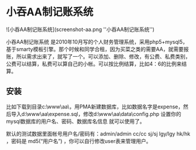 # 小吞AA制记账系统

![小吞AA制记账系统](screenshot-aa.png ''小吞AA制记账系统'')

小吞AA制记账系统 是2010年10月写的个人财务管理系统，采用php5+mysql5，基于smarty模板引擎。那个时候和同学合租，因为买菜之类的需要AA，就需要报账，所以需求出来了，就写了一个。可以添加、删除、修改，有公费、私费类别，公费可以结算，私费可以算自己的小帐。可以按比例结算，比如4：6的比例来结算。

## 安装

比如下载到目录c:\www\aa\，用PMA新建数据库，比如数据名字是expense，然后导入d:\www\aa\expense.sql，修改d:\www\aa\data\config.php 设置你的mysql数据库的用户名、密码、数据库名信息 就可以使用了。

默认的测试数据里面帐号用户名/密码有：admin/admin cc/cc sj/sj lgy/lgy hk/hk ，密码是 md5(“用户名”) ，你可以自行修改user表来管理用户。

